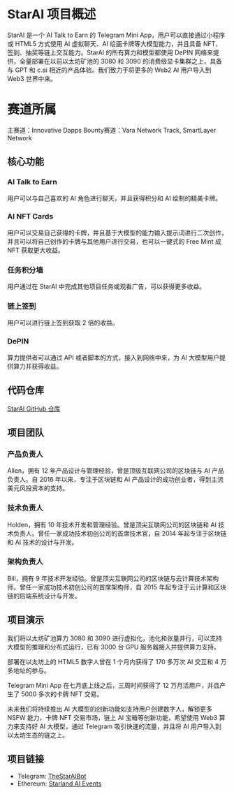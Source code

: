 # StarAI 项目概述

StarAI 是一个 AI Talk to Earn 的 Telegram Mini App，用户可以直接通过小程序或 HTML5 方式使用 AI 虚拟聊天、AI 绘画卡牌等大模型能力，并且具备 NFT、签到、抽奖等链上交互能力。StarAI 的所有算力和模型都使用 DePIN 网络来提供，全量部署在以前以太坊矿池的 3080 和 3090 的消费级显卡集群之上，具备与 GPT 和 c.ai 相近的产品体验。我们致力于将更多的 Web2 AI 用户导入到 Web3 世界中来。

# 赛道所属

主赛道：Innovative Dapps
Bounty赛道：Vara Network Track, SmartLayer Network 

## 核心功能

### AI Talk to Earn
用户可以与自己喜欢的 AI 角色进行聊天，并且获得积分和 AI 绘制的精美卡牌。

### AI NFT Cards
用户可以交易自己获得的卡牌，并且基于大模型的能力输入提示词进行二次创作，并且可以将自己创作的卡牌与其他用户进行交易，也可以一键式的 Free Mint 成 NFT 获取更大收益。

### 任务积分墙
用户通过在 StarAI 中完成其他项目任务或观看广告，可以获得更多收益。

### 链上签到
用户可以进行链上签到获取 2 倍的收益。

### DePIN
算力提供者可以通过 API 或者脚本的方式，接入到网络中来，为 AI 大模型用户提供算力并获得收益。

## 代码仓库

[StarAI GitHub 仓库](https://github.com/orgs/starland-ai/repositories?q=mirror%3Afalse+fork%3Afalse+archived%3Afalse)

## 项目团队

### 产品负责人
Allen，拥有 12 年产品设计与管理经验，曾是顶级互联网公司的区块链与 AI 产品负责人。自 2016 年以来，专注于区块链和 AI 产品设计的成功创业者，得到主流美元风投资本的支持。

### 技术负责人
Holden，拥有 10 年技术开发和管理经验。曾是顶尖互联网公司的区块链和 AI 技术负责人。曾任一家成功技术初创公司的首席技术官，自 2014 年起专注于区块链和 AI 技术的设计与开发。

### 架构负责人
Bill，拥有 9 年技术开发经验。曾是顶尖互联网公司的区块链与云计算技术架构师。曾任一家成功技术初创公司的首席架构师，自 2015 年起专注于云计算和区块链的后端系统设计与开发。

## 项目演示

我们将以太坊矿池算力 3080 和 3090 进行虚拟化，池化和张量并行，可以支持大模型的推理和分布式运行，已有 3000 台 GPU 服务器接入并提供算力支持。

部署在以太坊上的 HTML5 数字人曾在 1 个月内获得了 170 多万次 AI 交互和 4 万多地址的参与。

Telegram Mini App 在七月底上线之后，三周时间获得了 12 万月活用户，并且产生了 5000 多次的卡牌 NFT 交易。

未来我们将持续推出 AI 大模型的创新功能如支持用户创建数字人，解锁更多 NSFW 能力，卡牌 NFT 交易市场，链上 AI 宝箱等创新功能，希望使用 Web3 算力来支持好 AI 大模型，通过 Telegram 吸引快速的流量，并且将 AI 用户导入到以太坊生态的链之上。

## 项目链接

- Telegram: [TheStarAIBot](https://t.me/TheStarAIBot)
- Ethereum: [Starland AI Events](https://starland.ai/events)
